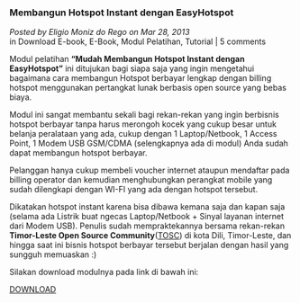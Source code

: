 ### **Membangun Hotspot Instant dengan EasyHotspot**
_Posted by Eligio Moniz do Rego on Mar 28, 2013_
<br>
in Download E-book, E-Book, Modul Pelatihan, Tutorial | 5 comments	

Modul pelatihan **“Mudah Membangun Hotspot Instant dengan EasyHotspot”** ini ditujukan bagi siapa saja yang ingin mengetahui bagaimana cara membangun Hotspot berbayar lengkap dengan billing hotspot menggunakan pertangkat lunak berbasis open source yang bebas biaya.

Modul ini sangat membantu sekali bagi rekan-rekan yang ingin berbisnis hotspot berbayar tanpa harus merongoh kocek yang cukup besar untuk belanja peralataan yang ada, cukup dengan 1 Laptop/Netbook, 1 Access Point, 1 Modem USB GSM/CDMA (selengkapnya ada di modul) Anda sudah dapat membangun hotspot berbayar.

Pelanggan hanya cukup membeli voucher internet ataupun mendaftar pada billing operator dan kemudian menghubungkan perangkat mobile yang sudah dilengkapi dengan WI-FI yang ada dengan hotspot tersebut.

Dikatakan hotspot instant karena bisa dibawa kemana saja dan kapan saja (selama ada Listrik buat ngecas Laptop/Netbook + Sinyal layanan internet dari Modem USB). Penulis sudah mempraktekannya bersama rekan-rekan **Timor-Leste Open Source Community**([TOSC](http://www.tosc.tl/)) di kota Dili, Timor-Leste, dan hingga saat ini bisnis hotspot berbayar tersebut berjalan dengan hasil yang sungguh memuaskan :)

Silakan download modulnya pada link di bawah ini:

[DOWNLOAD](http://www.ziddu.com/download/19946826/EasyHotspot.pdf.html)
